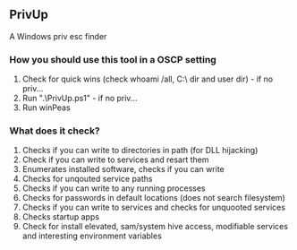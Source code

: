 ## PrivUp

A Windows priv esc finder

### How you should use this tool in a OSCP setting
1) Check for quick wins (check whoami /all, C:\ dir and user dir) - if no priv...
2) Run ".\PrivUp.ps1" - if no priv...
3) Run winPeas

### What does it check?
1) Checks if you can write to directories in path (for DLL hijacking)
2) Check if you can write to services and resart them
3) Enumerates installed software, checks if you can write
4) Checks for unqouted service paths
5) Checks if you can write to any running processes
6) Checks for passwords in default locations (does not search filesystem)
7) Checks if you can write to services and checks for unquooted services
8) Checks startup apps 
9) Check for install elevated, sam/system hive access, modifiable services and interesting environment variables